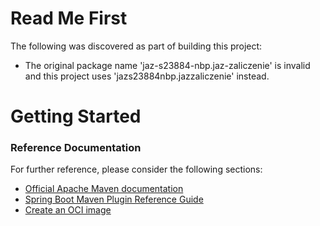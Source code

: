 # Read Me First
The following was discovered as part of building this project:

* The original package name 'jaz-s23884-nbp.jaz-zaliczenie' is invalid and this project uses 'jazs23884nbp.jazzaliczenie' instead.

# Getting Started

### Reference Documentation
For further reference, please consider the following sections:

* [Official Apache Maven documentation](https://maven.apache.org/guides/index.html)
* [Spring Boot Maven Plugin Reference Guide](https://docs.spring.io/spring-boot/docs/2.7.1/maven-plugin/reference/html/)
* [Create an OCI image](https://docs.spring.io/spring-boot/docs/2.7.1/maven-plugin/reference/html/#build-image)


